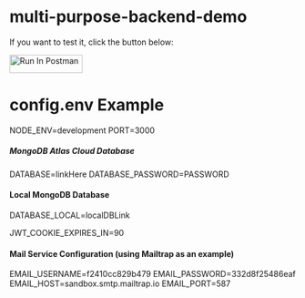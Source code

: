 # multi-purpose-backend-demo

If you want to test it, click the button below:

[<img src="https://run.pstmn.io/button.svg" alt="Run In Postman" style="width: 128px; height: 32px;">](https://god.gw.postman.com/run-collection/20378446-3eb76992-573f-49d9-98e8-c5fdc06c56d7?action=collection%2Ffork&source=rip_markdown&collection-url=entityId%3D20378446-3eb76992-573f-49d9-98e8-c5fdc06c56d7%26entityType%3Dcollection%26workspaceId%3Da9c8167b-3118-4dfa-9bad-8135cdc20147)


# config.env Example

NODE_ENV=development
PORT=3000

##### MongoDB Atlas Cloud Database
DATABASE=linkHere
DATABASE_PASSWORD=PASSWORD

#### Local MongoDB Database
DATABASE_LOCAL=localDBLink

JWT_COOKIE_EXPIRES_IN=90

#### Mail Service Configuration (using Mailtrap as an example)
EMAIL_USERNAME=f2410cc829b479
EMAIL_PASSWORD=332d8f25486eaf
EMAIL_HOST=sandbox.smtp.mailtrap.io
EMAIL_PORT=587

